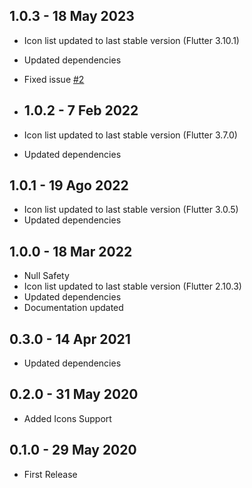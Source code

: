 ## 1.0.3 - 18 May 2023

* Icon list updated to last stable version (Flutter 3.10.1)
* Updated dependencies
* Fixed issue [#2](https://github.com/poqueque/markup_text/issues/2)

* ## 1.0.2 - 7 Feb 2022

* Icon list updated to last stable version (Flutter 3.7.0)
* Updated dependencies

## 1.0.1 - 19 Ago 2022

* Icon list updated to last stable version (Flutter 3.0.5)
* Updated dependencies

## 1.0.0 - 18 Mar 2022

* Null Safety
* Icon list updated to last stable version (Flutter 2.10.3)
* Updated dependencies
* Documentation updated

## 0.3.0 - 14 Apr 2021

* Updated dependencies

## 0.2.0 - 31 May 2020

* Added Icons Support

## 0.1.0 - 29 May 2020

* First Release